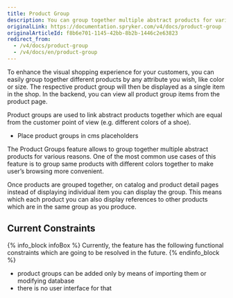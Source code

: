 ```yaml
---
title: Product Group
description: You can group together multiple abstract products for various reasons. Grouped products can be displayed on the catalog and product detail pages.
originalLink: https://documentation.spryker.com/v4/docs/product-group
originalArticleId: f8b6e701-1145-42bb-8b2b-1446c2e63823
redirect_from:
  - /v4/docs/product-group
  - /v4/docs/en/product-group
---
```


To enhance the visual shopping experience for your customers, you can easily group together different products by any attribute you wish, like color or size. The respective product group will then be displayed as a single item in the shop. In the backend, you can view all product group items from the product page.

Product groups are used to link abstract products together which are equal from the customer point of view (e.g. different colors of a shoe).

* Place product groups in cms placeholders

The Product Groups feature allows to group together multiple abstract products for various reasons. One of the most common use cases of this feature is to group same products with different colors together to make user’s browsing more convenient.

Once products are grouped together, on catalog and product detail pages instead of displaying individual item you can display the group. This means which each product you can also display references to other products which are in the same group as you produce.

## Current Constraints
 
{% info_block infoBox %}
Currently, the feature has the following functional constraints which are going to be resolved in the future.
{% endinfo_block %}

* product groups can be added only by means of importing them or modifying database
* there is no user interface for that

<!--
**See also:**

* Product Group - Under The Hood
-->
